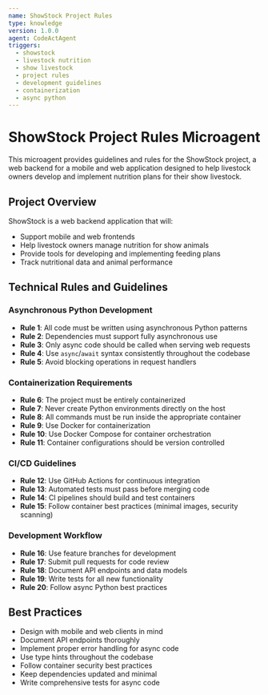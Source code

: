 ```yaml
---
name: ShowStock Project Rules
type: knowledge
version: 1.0.0
agent: CodeActAgent
triggers:
  - showstock
  - livestock nutrition
  - show livestock
  - project rules
  - development guidelines
  - containerization
  - async python
---
```


# ShowStock Project Rules Microagent

This microagent provides guidelines and rules for the ShowStock project, a web backend for a mobile and web application designed to help livestock owners develop and implement nutrition plans for their show livestock.

## Project Overview

ShowStock is a web backend application that will:
- Support mobile and web frontends
- Help livestock owners manage nutrition for show animals
- Provide tools for developing and implementing feeding plans
- Track nutritional data and animal performance

## Technical Rules and Guidelines

### Asynchronous Python Development
- **Rule 1**: All code must be written using asynchronous Python patterns
- **Rule 2**: Dependencies must support fully asynchronous use
- **Rule 3**: Only async code should be called when serving web requests
- **Rule 4**: Use `async`/`await` syntax consistently throughout the codebase
- **Rule 5**: Avoid blocking operations in request handlers

### Containerization Requirements
- **Rule 6**: The project must be entirely containerized
- **Rule 7**: Never create Python environments directly on the host
- **Rule 8**: All commands must be run inside the appropriate container
- **Rule 9**: Use Docker for containerization
- **Rule 10**: Use Docker Compose for container orchestration
- **Rule 11**: Container configurations should be version controlled

### CI/CD Guidelines
- **Rule 12**: Use GitHub Actions for continuous integration
- **Rule 13**: Automated tests must pass before merging code
- **Rule 14**: CI pipelines should build and test containers
- **Rule 15**: Follow container best practices (minimal images, security scanning)

### Development Workflow
- **Rule 16**: Use feature branches for development
- **Rule 17**: Submit pull requests for code review
- **Rule 18**: Document API endpoints and data models
- **Rule 19**: Write tests for all new functionality
- **Rule 20**: Follow async Python best practices

## Best Practices

- Design with mobile and web clients in mind
- Document API endpoints thoroughly
- Implement proper error handling for async code
- Use type hints throughout the codebase
- Follow container security best practices
- Keep dependencies updated and minimal
- Write comprehensive tests for async code